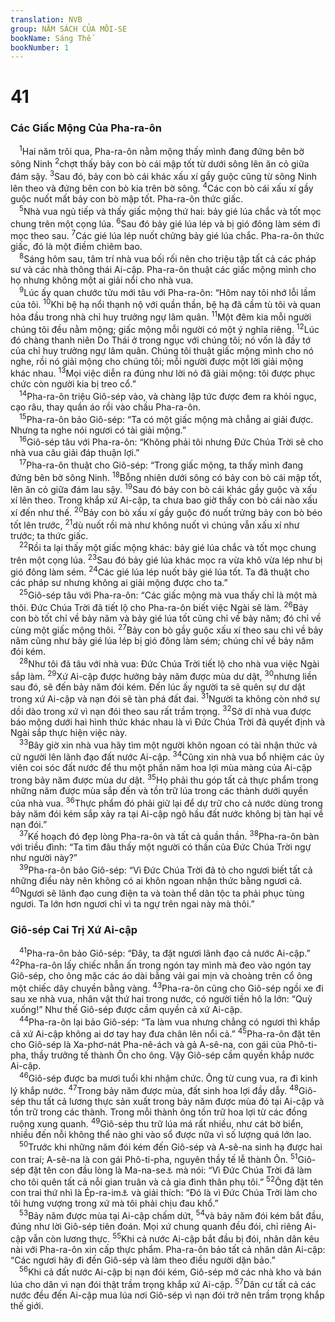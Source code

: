 ```yaml
---
translation: NVB
group: NĂM SÁCH CỦA MÔI-SE
bookName: Sáng Thế 
bookNumber: 1
---
```


<div class="title"><h1>41</h1><h3>Các Giấc Mộng Của Pha-ra-ôn </h3></div>
<span class="verse sa_41_1"> <sup>1</sup>Hai năm trôi qua, Pha-ra-ôn nằm mộng thấy mình đang đứng bên bờ sông Ninh </span>
<span class="verse sa_41_2"><sup>2</sup>chợt thấy bảy con bò cái mập tốt từ dưới sông lên ăn cỏ giữa đám sậy. </span>
<span class="verse sa_41_3"><sup>3</sup>Sau đó, bảy con bò cái khác xấu xí gầy guộc cũng từ sông Ninh lên theo và đứng bên con bò kia trên bờ sông. </span>
<span class="verse sa_41_4"><sup>4</sup>Các con bò cái xấu xí gầy guộc nuốt mất bảy con bò mập tốt. Pha-ra-ôn thức giấc. <br/></span>
<span class="verse sa_41_5"> <sup>5</sup>Nhà vua ngủ tiếp và thấy giấc mộng thứ hai: bảy gié lúa chắc và tốt mọc chung trên một cọng lúa. </span>
<span class="verse sa_41_6"><sup>6</sup>Sau đó bảy gié lúa lép và bị gió đông làm sém đi mọc theo sau. </span>
<span class="verse sa_41_7"><sup>7</sup>Các gié lúa lép nuốt chửng bảy gié lúa chắc. Pha-ra-ôn thức giấc, đó là một điềm chiêm bao. <br/></span>
<span class="verse sa_41_8"> <sup>8</sup>Sáng hôm sau, tâm trí nhà vua bối rối nên cho triệu tập tất cả các pháp sư và các nhà thông thái Ai-cập. Pha-ra-ôn thuật các giấc mộng mình cho họ nhưng không một ai giải nổi cho nhà vua. <br/></span>
<span class="verse sa_41_9"> <sup>9</sup>Lúc ấy quan chước tửu mới tâu với Pha-ra-ôn: “Hôm nay tôi nhớ lỗi lầm của tôi. </span>
<span class="verse sa_41_10"><sup>10</sup>Khi bệ hạ nổi thạnh nộ với quần thần, bệ hạ đã cầm tù tôi và quan hỏa đầu trong nhà chỉ huy trưởng ngự lâm quân. </span>
<span class="verse sa_41_11"><sup>11</sup>Một đêm kia mỗi người chúng tôi đều nằm mộng; giấc mộng mỗi người có một ý nghĩa riêng. </span>
<span class="verse sa_41_12"><sup>12</sup>Lúc đó chàng thanh niên Do Thái ở trong ngục với chúng tôi; nó vốn là đầy tớ của chỉ huy trưởng ngự lâm quân. Chúng tôi thuật giấc mộng mình cho nó nghe, rồi nó giải mộng cho chúng tôi; mỗi người được một lời giải mộng khác nhau. </span>
<span class="verse sa_41_13"><sup>13</sup>Mọi việc diễn ra đúng như lời nó đã giải mộng: tôi được phục chức còn người kia bị treo cổ.” <br/></span>
<span class="verse sa_41_14"> <sup>14</sup>Pha-ra-ôn triệu Giô-sép vào, và chàng lập tức được đem ra khỏi ngục, cạo râu, thay quần áo rồi vào chầu Pha-ra-ôn. <br/></span>
<span class="verse sa_41_15"> <sup>15</sup>Pha-ra-ôn bảo Giô-sép: “Ta có một giấc mộng mà chẳng ai giải được. Nhưng ta nghe nói ngươi có tài giải mộng.” <br/></span>
<span class="verse sa_41_16"> <sup>16</sup>Giô-sép tâu với Pha-ra-ôn: “Không phải tôi nhưng Đức Chúa Trời sẽ cho nhà vua câu giải đáp thuận lợi.” <br/></span>
<span class="verse sa_41_17"> <sup>17</sup>Pha-ra-ôn thuật cho Giô-sép: “Trong giấc mộng, ta thấy mình đang đứng bên bờ sông Ninh. </span>
<span class="verse sa_41_18"><sup>18</sup>Bỗng nhiên dưới sông có bảy con bò cái mập tốt, lên ăn cỏ giữa đám lau sậy. </span>
<span class="verse sa_41_19"><sup>19</sup>Sau đó bảy con bò cái khác gầy guộc và xấu xí lên theo. Trong khắp xứ Ai-cập, ta chưa bao giờ thấy con bò cái nào xấu xí đến như thế. </span>
<span class="verse sa_41_20"><sup>20</sup>Bảy con bò xấu xí gầy guộc đó nuốt trửng bảy con bò béo tốt lên trước, </span>
<span class="verse sa_41_21"><sup>21</sup>dù nuốt rồi mà như không nuốt vì chúng vẫn xấu xí như trước; ta thức giấc. <br/></span>
<span class="verse sa_41_22"> <sup>22</sup>Rồi ta lại thấy một giấc mộng khác: bảy gié lúa chắc và tốt mọc chung trên một cọng lúa. </span>
<span class="verse sa_41_23"><sup>23</sup>Sau đó bảy gié lúa khác mọc ra vừa khô vừa lép như bị gió đông làm sém. </span>
<span class="verse sa_41_24"><sup>24</sup>Các gié lúa lép nuốt bảy gié lúa tốt. Ta đã thuật cho các pháp sư nhưng không ai giải mộng được cho ta.” <br/></span>
<span class="verse sa_41_25"> <sup>25</sup>Giô-sép tâu với Pha-ra-ôn: “Các giấc mộng mà vua thấy chỉ là một mà thôi. Đức Chúa Trời đã tiết lộ cho Pha-ra-ôn biết việc Ngài sẽ làm. </span>
<span class="verse sa_41_26"><sup>26</sup>Bảy con bò tốt chỉ về bảy năm và bảy gié lúa tốt cũng chỉ về bảy năm; đó chỉ về cùng một giấc mộng thôi. </span>
<span class="verse sa_41_27"><sup>27</sup>Bảy con bò gầy guộc xấu xí theo sau chỉ về bảy năm cũng như bảy gié lúa lép bị gió đông làm sém; chúng chỉ về bảy năm đói kém. <br/></span>
<span class="verse sa_41_28"> <sup>28</sup>Như tôi đã tâu với nhà vua: Đức Chúa Trời tiết lộ cho nhà vua việc Ngài sắp làm. </span>
<span class="verse sa_41_29"><sup>29</sup>Xứ Ai-cập được hưởng bảy năm được mùa dư dật, </span>
<span class="verse sa_41_30"><sup>30</sup>nhưng liền sau đó, sẽ đến bảy năm đói kém. Đến lúc ấy người ta sẽ quên sự dư dật trong xứ Ai-cập và nạn đói sẽ tàn phá đất đai. </span>
<span class="verse sa_41_31"><sup>31</sup>Người ta không còn nhớ sự dồi dào trong xứ vì nạn đói theo sau rất trầm trọng. </span>
<span class="verse sa_41_32"><sup>32</sup>Sở dĩ nhà vua được báo mộng dưới hai hình thức khác nhau là vì Đức Chúa Trời đã quyết định và Ngài sắp thực hiện việc này. <br/></span>
<span class="verse sa_41_33"> <sup>33</sup>Bây giờ xin nhà vua hãy tìm một người khôn ngoan có tài nhận thức và cử người lên lãnh đạo đất nước Ai-cập. </span>
<span class="verse sa_41_34"><sup>34</sup>Cũng xin nhà vua bổ nhiệm các ủy viên coi sóc đất nước để thu một phần năm hoa lợi mùa màng của Ai-cập trong bảy năm được mùa dư dật. </span>
<span class="verse sa_41_35"><sup>35</sup>Họ phải thu góp tất cả thực phẩm trong những năm được mùa sắp đến và tồn trữ lúa trong các thành dưới quyền của nhà vua. </span>
<span class="verse sa_41_36"><sup>36</sup>Thực phẩm đó phải giữ lại để dự trữ cho cả nước dùng trong bảy năm đói kém sắp xảy ra tại Ai-cập ngõ hầu đất nước không bị tàn hại về nạn đói.” <br/></span>
<span class="verse sa_41_37"> <sup>37</sup>Kế hoạch đó đẹp lòng Pha-ra-ôn và tất cả quần thần. </span>
<span class="verse sa_41_38"><sup>38</sup>Pha-ra-ôn bàn với triều đình: “Ta tìm đâu thấy một người có thần của Đức Chúa Trời ngự như người này?” <br/></span>
<span class="verse sa_41_39"> <sup>39</sup>Pha-ra-ôn bảo Giô-sép: “Vì Đức Chúa Trời đã tỏ cho ngươi biết tất cả những điều này nên không có ai khôn ngoan nhận thức bằng ngươi cả. </span>
<span class="verse sa_41_40"><sup>40</sup>Ngươi sẽ lãnh đạo cung điện ta và toàn thể dân tộc ta phải phục tùng ngươi. Ta lớn hơn ngươi chỉ vì ta ngự trên ngai này mà thôi.” <br/></span>
<div class="title"><h3>Giô-sép Cai Trị Xứ Ai-cập </h3></div>
<span class="verse sa_41_41"> <sup>41</sup>Pha-ra-ôn bảo Giô-sép: “Đây, ta đặt ngươi lãnh đạo cả nước Ai-cập.” </span>
<span class="verse sa_41_42"><sup>42</sup>Pha-ra-ôn lấy chiếc nhẫn ấn trong ngón tay mình mà đeo vào ngón tay Giô-sép, cho ông mặc các áo dài bằng vải gai mịn và choàng trên cổ ông một chiếc dây chuyền bằng vàng. </span>
<span class="verse sa_41_43"><sup>43</sup>Pha-ra-ôn cũng cho Giô-sép ngồi xe đi sau xe nhà vua, nhân vật thứ hai trong nước, có người tiền hô la lớn: “Quỳ xuống!” Như thế Giô-sép được cầm quyền cả xứ Ai-cập. <br/></span>
<span class="verse sa_41_44"> <sup>44</sup>Pha-ra-ôn lại bảo Giô-sép: “Ta làm vua nhưng chẳng có ngươi thì khắp cả xứ Ai-cập không ai dơ tay hay đưa chân lên nổi cả.” </span>
<span class="verse sa_41_45"><sup>45</sup>Pha-ra-ôn đặt tên cho Giô-sép là Xa-phơ-nát Pha-nê-ách và gả A-sê-na, con gái của Phô-ti-pha, thầy trưởng tế thành Ôn cho ông. Vậy Giô-sép cầm quyền khắp nước Ai-cập. <br/></span>
<span class="verse sa_41_46"> <sup>46</sup>Giô-sép được ba mươi tuổi khi nhậm chức. Ông từ cung vua, ra đi kinh lý khắp nước. </span>
<span class="verse sa_41_47"><sup>47</sup>Trong bảy năm được mùa, đất sinh hoa lợi đầy dẫy. </span>
<span class="verse sa_41_48"><sup>48</sup>Giô-sép thu tất cả lương thực sản xuất trong bảy năm được mùa đó tại Ai-cập và tồn trữ trong các thành. Trong mỗi thành ông tồn trữ hoa lợi từ các đồng ruộng xung quanh. </span>
<span class="verse sa_41_49"><sup>49</sup>Giô-sép thu trữ lúa má rất nhiều, như cát bờ biển, nhiều đến nỗi không thể nào ghi vào sổ được nữa vì số lượng quá lớn lao. <br/></span>
<span class="verse sa_41_50"> <sup>50</sup>Trước khi những năm đói kém đến Giô-sép và A-sê-na sinh hạ được hai con trai; A-sê-na là con gái Phô-ti-pha, nguyên thầy tế lễ thành Ôn. </span>
<span class="verse sa_41_51"><sup>51</sup>Giô-sép đặt tên con đầu lòng là Ma-na-se<a data-toggle="tooltip" data-placement="bottom" title="Ma-na-se nghĩa là quên">⚓</a> mà nói: “Vì Đức Chúa Trời đã làm cho tôi quên tất cả nỗi gian truân và cả gia đình thân phụ tôi.” </span>
<span class="verse sa_41_52"><sup>52</sup>Ông đặt tên con trai thứ nhì là Ép-ra-im<a data-toggle="tooltip" data-placement="bottom" title="Ép-ra-im có nghĩa là kết quả gấp đôi">⚓</a> và giải thích: “Đó là vì Đức Chúa Trời làm cho tôi hưng vượng trong xứ mà tôi phải chịu đau khổ.” <br/></span>
<span class="verse sa_41_53"> <sup>53</sup>Bảy năm được mùa tại Ai-cập chấm dứt, </span>
<span class="verse sa_41_54"><sup>54</sup>và bảy năm đói kém bắt đầu, đúng như lời Giô-sép tiên đoán. Mọi xứ chung quanh đều đói, chỉ riêng Ai-cập vẫn còn lương thực. </span>
<span class="verse sa_41_55"><sup>55</sup>Khi cả nước Ai-cập bắt đầu bị đói, nhân dân kêu nài với Pha-ra-ôn xin cấp thực phẩm. Pha-ra-ôn bảo tất cả nhân dân Ai-cập: “Các ngươi hãy đi đến Giô-sép và làm theo điều người dặn bảo.” <br/></span>
<span class="verse sa_41_56"> <sup>56</sup>Khi cả đất nước Ai-cập bị nạn đói kém, Giô-sép mở các nhà kho và bán lúa cho dân vì nạn đói thật trầm trọng khắp xứ Ai-cập. </span>
<span class="verse sa_41_57"><sup>57</sup>Dân cư tất cả các nước đều đến Ai-cập mua lúa nơi Giô-sép vì nạn đói trở nên trầm trọng khắp thế giới. <br/></span>
